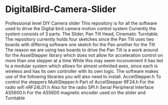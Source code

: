 # DigitalBird-Camera-Slider
Professional level DIY Camera slider
This repository is for all the software used to drive the Digital bird camera motion control system
Currently the system consists of 3 parts. The Slider, Pan Tilt Head, Cinematic Turntable.
The repository currently holds four sketches since the Pan Tilt uses two boards with differing software one sketch for the Pan another for the Tilt
The reason we are using two boards to drive the Pan Tilt is a work around for the AsselStepper library which does not allow for acceleration control on more than one stepper at a time
While this may seem inconvenient it has led to a modular system which allows for almost unlimited axes, since each is wireless and has its own controller with its own logic.
The software makes use of the following libraries you will also need to install.
AccelStepper.h    To control the steppers
MultiStepper.h    Part of AccelStepper
RF24.h            For the radio wifi
nRF24L01.h        Also for the radio
SPI.h             Serial Peripheral Interface
AS5600.h          For the AS5600 magnetic encoder used on the slider and Turntable
